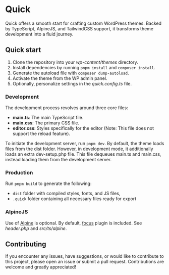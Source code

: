 # Quick

Quick offers a smooth start for crafting custom WordPress themes. Backed by TypeScript, AlpineJS, and TailwindCSS support, it transforms theme development into a fluid journey.

## Quick start

1. Clone the repository into your _wp-content/themes_ directory.
2. Install dependencies by running `pnpm install` and `composer install`.
3. Generate the autoload file with `composer dump-autoload`.
4. Activate the theme from the WP admin panel.
5. Optionally, personalize settings in the _quick.config.ts_ file.

### Development

The development process revolves around three core files:

- **main.ts**: The main TypeScript file.
- **main.css**: The primary CSS file.
- **editor.css**: Styles specifically for the editor (Note: This file does not support the reload feature).

To initiate the development server, run `pnpm dev`. By default, the theme loads files from the dist folder. However, in development mode, it additionally loads an extra dev-setup.php file. This file dequeues main.ts and main.css, instead loading them from the development server.

### Production

Run `pnpm build` to generate the following:

- `dist` folder with compiled styles, fonts, and JS files,
- `.quick` folder containing all necessary files ready for export

### AlpineJS

Use of [Alpine](https://github.com/alpinejs/alpine) is optional. By default, [focus](https://alpinejs.dev/plugins/focus) plugin is included. See _header.php_ and _src/ts/alpine_.

## Contributing

If you encounter any issues, have suggestions, or would like to contribute to this project, please open an issue or submit a pull request. Contributions are welcome and greatly appreciated!
